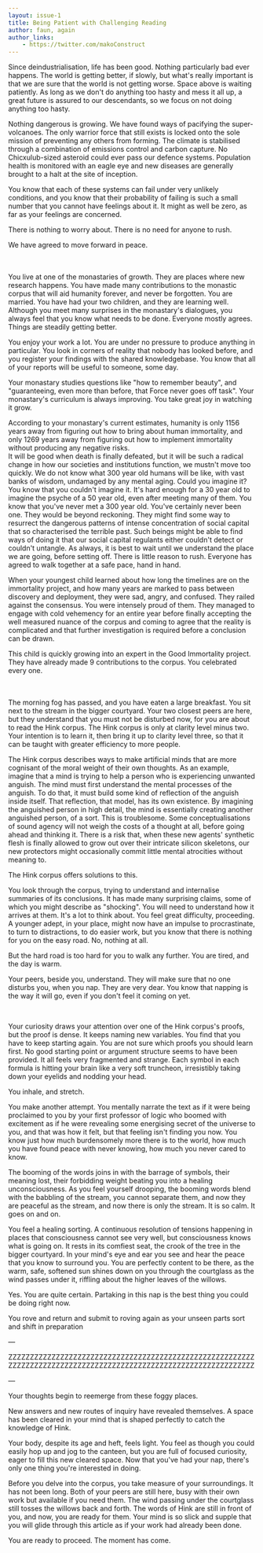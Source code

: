 ```yaml
---
layout: issue-1
title: Being Patient with Challenging Reading
author: faun, again
author_links:
    - https://twitter.com/makoConstruct
---
```


Since deindustrialisation, life has been good. Nothing particularly bad ever happens. The world is getting better, if slowly, but what's really important is that we are sure that the world is not getting worse. Space above is waiting patiently. As long as we don't do anything too hasty and mess it all up, a great future is assured to our descendants, so we focus on not doing anything too hasty.

Nothing dangerous is growing. We have found ways of pacifying the super-volcanoes. The only warrior force that still exists is locked onto the sole mission of preventing any others from forming. The climate is stabilised through a combination of emissions control and carbon capture. No Chicxulub-sized asteroid could ever pass our defence systems. Population health is monitored with an eagle eye and new diseases are generally brought to a halt at the site of inception.

You know that each of these systems can fail under very unlikely conditions, and you know that their probability of failing is such a small number that you cannot have feelings about it. It might as well be zero, as far as your feelings are concerned.

There is nothing to worry about. There is no need for anyone to rush.

We have agreed to move forward in peace.

<br/><br/>You live at one of the monastaries of growth. They are places where new research happens. You have made many contributions to the monastic corpus that will aid humanity forever, and never be forgotten. You are married. You have had your two children, and they are learning well. Although you meet many surprises in the monastary's dialogues, you always feel that you know what needs to be done. Everyone mostly agrees. Things are steadily getting better.

You enjoy your work a lot. You are under no pressure to produce anything in particular. You look in corners of reality that nobody has looked before, and you register your findings with the shared knowledgebase. You know that all of your reports will be useful to someone, some day.

Your monastary studies questions like "how to remember beauty", and "guaranteeing, even more than before, that Force never goes off task". Your monastary's curriculum is always improving. You take great joy in watching it grow.

According to your monastary's current estimates, humanity is only 1156 years away from figuring out how to bring about human immortality, and only 1269 years away from figuring out how to implement immortality without producing any negative risks.<br/>
It will be good when death is finally defeated, but it will be such a radical change in how our societies and institutions function, we mustn't move too quickly. We do not know what 300 year old humans will be like, with vast banks of wisdom, undamaged by any mental aging. Could you imagine it? You know that you couldn't imagine it. It's hard enough for a 30 year old to imagine the psyche of a 50 year old, even after meeting many of them. You know that you've never met a 300 year old. You've certainly never been one. They would be beyond reckoning. They might find some way to resurrect the dangerous patterns of intense concentration of social capital that so characterised the terrible past. Such beings might be able to find ways of doing it that our social capital regulants either couldn't detect or couldn't untangle. As always, it is best to wait until we understand the place we are going, before setting off. There is little reason to rush. Everyone has agreed to walk together at a safe pace, hand in hand.

When your youngest child learned about how long the timelines are on the immortality project, and how many years are marked to pass between discovery and deployment, they were sad, angry, and confused. They railed against the consensus. You were intensely proud of them. They managed to engage with cold vehemency for an entire year before finally accepting the well measured nuance of the corpus and coming to agree that the reality is complicated and that further investigation is required before a conclusion can be drawn.

This child is quickly growing into an expert in the Good Immortality project. They have already made 9 contributions to the corpus. You celebrated every one.

<br/><br/>The morning fog has passed, and you have eaten a large breakfast. You sit next to the stream in the bigger courtyard. Your two closest peers are here, but they understand that you must not be disturbed now, for you are about to read the Hink corpus. The Hink corpus is only at clarity level minus two. Your intention is to learn it, then bring it up to clarity level three, so that it can be taught with greater efficiency to more people.

The Hink corpus describes ways to make artificial minds that are more cognisant of the moral weight of their own thoughts. As an example, imagine that a mind is trying to help a person who is experiencing unwanted anguish. The mind must first understand the mental processes of the anguish. To do that, it must build some kind of reflection of the anguish inside itself. That reflection, that model, has its own existence. By imagining the anguished person in high detail, the mind is essentially creating another anguished person, of a sort. This is troublesome. Some conceptualisations of sound agency will not weigh the costs of a thought at all, before going ahead and thinking it. There is a risk that, when these new agents' synthetic flesh is finally allowed to grow out over their intricate silicon skeletons, our new protectors might occasionally commit little mental atrocities without meaning to.

The Hink corpus offers solutions to this.

You look through the corpus, trying to understand and internalise summaries of its conclusions. It has made many surprising claims, some of which you might describe as "shocking". You will need to understand how it arrives at them. It's a lot to think about. You feel great difficulty, proceeding. A younger adept, in your place, might now have an impulse to procrastinate, to turn to distractions, to do easier work, but you know that there is nothing for you on the easy road. No, nothing at all.

But the hard road is too hard for you to walk any further. You are tired, and the day is warm.

Your peers, beside you, understand. They will make sure that no one disturbs you, when you nap. They are very dear. You know that napping is the way it will go, even if you don't feel it coming on yet.

﻿

Your curiosity draws your attention over one of the Hink corpus's proofs, but the proof is dense. It keeps naming new variables. You find that you have to keep starting again. You are not sure which proofs you should learn first. No good starting point or argument structure seems to have been provided. It all feels very fragmented and strange. Each symbol in each formula is hitting your brain like a very soft truncheon, irresistibly taking down your eyelids and nodding your head.

You inhale, and stretch.

You make another attempt. You mentally narrate the text as if it were being proclaimed to you by your first professor of logic who boomed with excitement as if he were revealing some energising secret of the universe to you, and that was how it felt, but that feeling isn't finding you now. You know just how much burdensomely more there is to the world, how much you have found peace with never knowing, how much you never cared to know.

The booming of the words joins in with the barrage of symbols, their meaning lost, their forbidding weight beating you into a healing unconsciousness. As you feel yourself drooping, the booming words blend with the babbling of the stream, you cannot separate them, and now they are peaceful as the stream, and now there is only the stream. It is so calm. It goes on and on.

You feel a healing sorting. A continuous resolution of tensions happening in places that consciousness cannot see very well, but consciousness knows what is going on. It rests in its comfiest seat, the crook of the tree in the bigger courtyard. In your mind's eye and ear you see and hear the peace that you know to surround you. You are perfectly content to be there, as the warm, safe, softened sun shines down on you through the courtglass as the wind passes under it, riffling about the higher leaves of the willows.

Yes. You are quite certain. Partaking in this nap is the best thing you could be doing right now.

You rove and return and submit to roving again as your unseen parts sort and shift in preparation

— 

ZZZZZZZZZZZZZZZZZZZZZZZZZZZZZZZZZZZZZZZZZZZZZZZZZZZZZZZZZZZZZZZZZZZZZZZZZZZZZZZZZZZZZZZZZZZZZZZZZZZZZZZZZZZZZZZZZZ

—

Your thoughts begin to reemerge from these foggy places.

New answers and new routes of inquiry have revealed themselves. A space has been cleared in your mind that is shaped perfectly to catch the knowledge of Hink.

Your body, despite its age and heft, feels light. You feel as though you could easily hop up and jog to the canteen, but you are full of focused curiosity, eager to fill this new cleared space. Now that you've had your nap, there's only one thing you're interested in doing.

Before you delve into the corpus, you take measure of your surroundings. It has not been long. Both of your peers are still here, busy with their own work but available if you need them. The wind passing under the courtglass still tosses the willows back and forth. The words of Hink are still in front of you, and now, you are ready for them. Your mind is so slick and supple that you will glide through this article as if your work had already been done. 

You are ready to proceed. The moment has come.
